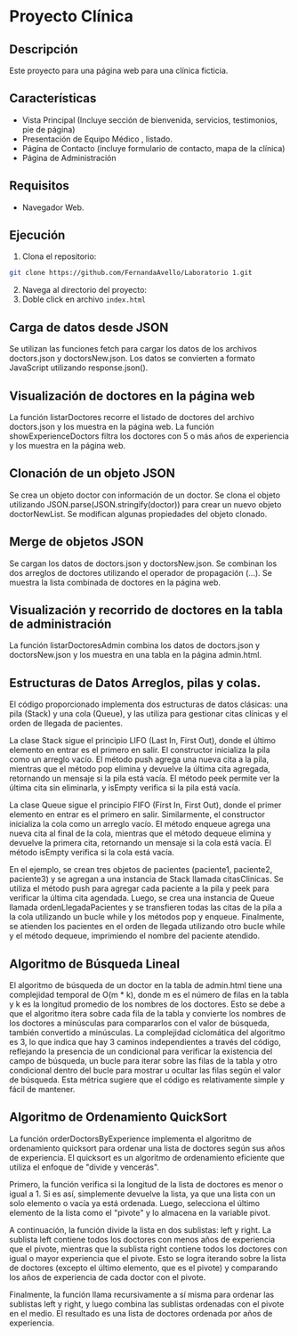 # Proyecto Clínica

## Descripción
Este proyecto para una página web para una clínica ficticia.

## Características
- Vista Principal (Incluye sección de bienvenida, servicios, testimonios, pie de página)
- Presentación de Equipo Médico , listado.
- Página de Contacto (incluye formulario de contacto, mapa de la clínica)
- Página de Administración

## Requisitos
- Navegador Web.

## Ejecución
1. Clona el repositorio:
  ```bash
  git clone https://github.com/FernandaAvello/Laboratorio 1.git
  ```
2. Navega al directorio del proyecto:
3. Doble click en archivo `index.html`

## Carga de datos desde JSON

Se utilizan las funciones fetch para cargar los datos de los archivos doctors.json y doctorsNew.json.
Los datos se convierten a formato JavaScript utilizando response.json().

## Visualización de doctores en la página web

La función listarDoctores recorre el listado de doctores del archivo doctors.json y los muestra en la página web.
La función showExperienceDoctors filtra los doctores con 5 o más años de experiencia y los muestra en la página web.

## Clonación de un objeto JSON

Se crea un objeto doctor con información de un doctor.
Se clona el objeto utilizando JSON.parse(JSON.stringify(doctor)) para crear un nuevo objeto doctorNewList.
Se modifican algunas propiedades del objeto clonado.

## Merge de objetos JSON

Se cargan los datos de doctors.json y doctorsNew.json.
Se combinan los dos arreglos de doctores utilizando el operador de propagación (...).
Se muestra la lista combinada de doctores en la página web.

## Visualización y recorrido de doctores en la tabla de administración

La función listarDoctoresAdmin combina los datos de doctors.json y doctorsNew.json y los muestra en una tabla en la página admin.html.

## Estructuras de Datos Arreglos, pilas y colas.
El código proporcionado implementa dos estructuras de datos clásicas: una pila (Stack) y una cola (Queue), y las utiliza para gestionar citas clínicas y el orden de llegada de pacientes.

La clase Stack sigue el principio LIFO (Last In, First Out), donde el último elemento en entrar es el primero en salir. El constructor inicializa la pila como un arreglo vacío. El método push agrega una nueva cita a la pila, mientras que el método pop elimina y devuelve la última cita agregada, retornando un mensaje si la pila está vacía. El método peek permite ver la última cita sin eliminarla, y isEmpty verifica si la pila está vacía.

La clase Queue sigue el principio FIFO (First In, First Out), donde el primer elemento en entrar es el primero en salir. Similarmente, el constructor inicializa la cola como un arreglo vacío. El método enqueue agrega una nueva cita al final de la cola, mientras que el método dequeue elimina y devuelve la primera cita, retornando un mensaje si la cola está vacía. El método isEmpty verifica si la cola está vacía.

En el ejemplo, se crean tres objetos de pacientes (paciente1, paciente2, paciente3) y se agregan a una instancia de Stack llamada citasClinicas. Se utiliza el método push para agregar cada paciente a la pila y peek para verificar la última cita agendada. Luego, se crea una instancia de Queue llamada ordenLlegadaPacientes y se transfieren todas las citas de la pila a la cola utilizando un bucle while y los métodos pop y enqueue. Finalmente, se atienden los pacientes en el orden de llegada utilizando otro bucle while y el método dequeue, imprimiendo el nombre del paciente atendido.

## Algoritmo de Búsqueda Lineal

El algoritmo de búsqueda de un doctor en la tabla de admin.html tiene una complejidad temporal de O(m * k), donde m es el número de filas en la tabla y k es la longitud promedio de los nombres de los doctores. Esto se debe a que el algoritmo itera sobre cada fila de la tabla y convierte los nombres de los doctores a minúsculas para compararlos con el valor de búsqueda, también convertido a minúsculas. La complejidad ciclomática del algoritmo es 3, lo que indica que hay 3 caminos independientes a través del código, reflejando la presencia de un condicional para verificar la existencia del campo de búsqueda, un bucle para iterar sobre las filas de la tabla y otro condicional dentro del bucle para mostrar u ocultar las filas según el valor de búsqueda. Esta métrica sugiere que el código es relativamente simple y fácil de mantener.


## Algoritmo de Ordenamiento QuickSort

La función orderDoctorsByExperience implementa el algoritmo de ordenamiento quicksort para ordenar una lista de doctores según sus años de experiencia. El quicksort es un algoritmo de ordenamiento eficiente que utiliza el enfoque de "divide y vencerás".

Primero, la función verifica si la longitud de la lista de doctores es menor o igual a 1. Si es así, simplemente devuelve la lista, ya que una lista con un solo elemento o vacía ya está ordenada. Luego, selecciona el último elemento de la lista como el "pivote" y lo almacena en la variable pivot.

A continuación, la función divide la lista en dos sublistas: left y right. La sublista left contiene todos los doctores con menos años de experiencia que el pivote, mientras que la sublista right contiene todos los doctores con igual o mayor experiencia que el pivote. Esto se logra iterando sobre la lista de doctores (excepto el último elemento, que es el pivote) y comparando los años de experiencia de cada doctor con el pivote.

Finalmente, la función llama recursivamente a sí misma para ordenar las sublistas left y right, y luego combina las sublistas ordenadas con el pivote en el medio. El resultado es una lista de doctores ordenada por años de experiencia.